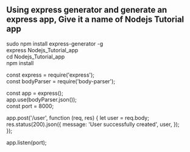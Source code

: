 ## Using express generator and generate an express app, Give it a name of Nodejs Tutorial app

sudo npm install express-generator -g <br>
express Nodejs_Tutorial_app <br>
cd Nodejs_Tutorial_app <br>
npm install

const express = require('express'); <br>
const bodyParser = require('body-parser');

const app = express(); <br>
app.use(bodyParser.json()); <br>
const port = 8000;

app.post('/user', function (req, res) {
let user = req.body; <br>
res.status(200).json({
message: 'User successfully created',
user,
}); <br>
});

app.listen(port);

<!-- To test the assignment, run http://localhost:8000/user on postman and pass in a body with key, name, age and sex -->
